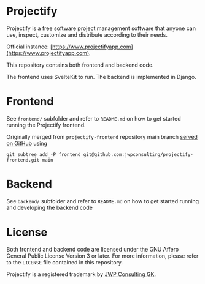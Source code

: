 # Projectify

Projectify is a free software project management software that anyone can use,
inspect, customize and distribute according to their needs.

Official instance:
[https://www.projectifyapp.com](https://www.projectifyapp.com).

This repository contains both frontend and backend code.

The frontend uses SvelteKit to run. The backend is implemented in Django.

# Frontend

See `frontend/` subfolder and refer to `README.md` on how to get started
running the Projectify frontend.

Originally merged from `projectify-frontend` repository main branch [served on
GitHub](https://github.com/jwpconsulting/projectify-frontend) using

```
git subtree add -P frontend git@github.com:jwpconsulting/projectify-frontend.git main
```

# Backend

See `backend/` subfolder and refer to `README.md` on how to get started running
and developing the backend code

# License

Both frontend and backend code are licensed under the GNU Affero General Public
License Version 3 or later. For more information, please refer to the
`LICENSE` file contained in this repository.

Projectify is a registered trademark by [JWP Consulting
GK](https://www.jwpconsulting.net).

